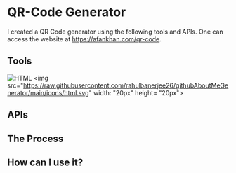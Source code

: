 # QR-Code Generator

I created a QR Code generator using the following tools and APIs. One can access the website at https://afankhan.com/qr-code.

## Tools

![HTML](https://raw.githubusercontent.com/rahulbanerjee26/githubAboutMeGenerator/main/icons/html.svg)
<img src="https://raw.githubusercontent.com/rahulbanerjee26/githubAboutMeGenerator/main/icons/html.svg" width: "20px" height= "20px">

## APIs

## The Process

## How can I use it?
